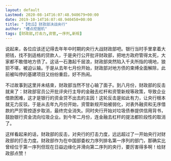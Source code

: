 ```yaml
---
layout: default
Lastmod: 2020-08-14T16:07:48.940679+00:00
date: 2019-10-14T16:07:48.940450+00:00
title: "【吃瓜】财政部决战央行"
author: "槽点挖掘机"
tags: [财政部,打击力,资管,一序列,新规]
---
```


说起来，各位应该还记得去年年中时期的央行大战财政部吧。银行当时手里拿着大把钱，找不到适格的贷款人，于是央行公开批评财政部，把地方政府管得太死，大家都不敢借地方债了。这话一石激起千层浪，财政部突然陷入千夫所指的境地，狼狈不堪，被迫认输。于是从去年七月份开始，财政部对地方债的束缚全面解除，此前被叫停的基建项目又纷纷重启，好不热闹。

不过故事到这里并未结束，财政部当然不甘心输了面子。到八月份，财政部的反击就来了：财政部官员公开批评央行主导的金融去杠杆和资管新规等政策，导致企业借款困难，这才是银行的资金贷不出去的主因！这轮反击是如此有力，让央行根本就无力反驳。于是从去年九月份开始，资管新规开始被弱化，对表外融资和无序借款的严厉管控逐步取消，最终完全消失。同时央行开始对垃圾债券提供信用背书，鼓励银行资金流向垃圾企业。到今年二月份，连金融去杠杆的提法都阶段性的取消了。

这样看起来的话，财政部的反击，对央行的打击力度，远远超过了一开始央行对财政部的打击力度。财政部作为在中国部委权力序列排名第一序列的部门，那确实比曾经位于第一序列但现在日益边缘化并滑向第二序列的央行，要厉害得多啊！给财政部点赞！
